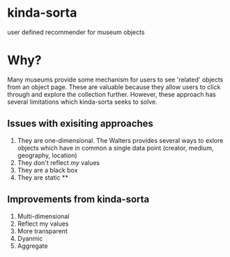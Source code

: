 # kinda-sorta
user defined recommender for museum objects 


# Why? 
Many museums provide some mechanism for users to see 'related' objects from an object page. These are valuable because they allow users to click through and explore the collection further. However, these approach has several limitations which kinda-sorta seeks to solve. 

Issues with exisiting approaches
--------------------------------
1. They are one-dimensional. The Walters provides several ways to exlore objects which have in common a single data point (creator, medium, geography, location)
2. They don't reflect *my* values
3. They are a black box
4. They are static **

Improvements from kinda-sorta
------------------------------
1. Multi-dimensional 
2. Reflect my values
3. More transparent
4. Dyanmic 
5. Aggregate 

